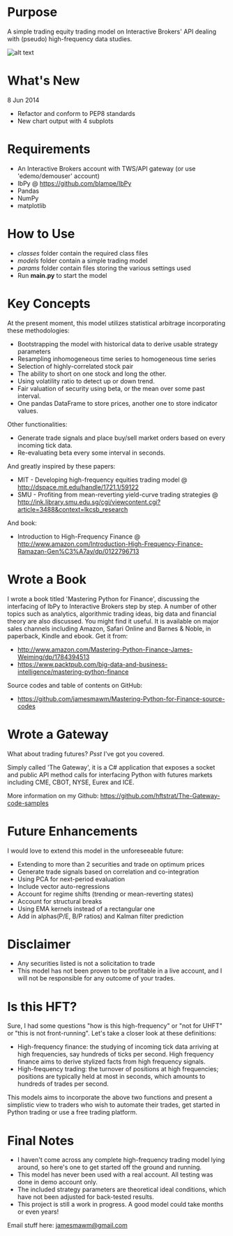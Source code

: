 Purpose
====================================
A simple trading equity trading model on Interactive Brokers' API dealing with (pseudo) high-frequency data studies.

![alt text](https://github.com/jamesmawm/High-Frequency-Trading-Model-with-IB/blob/master/output/run_02_screenshot.png?raw=true "Chart output")


What's New
===
8 Jun 2014
- Refactor and conform to PEP8 standards
- New chart output with 4 subplots

Requirements
===
- An Interactive Brokers account with TWS/API gateway (or use 'edemo/demouser' account)
- IbPy @ https://github.com/blampe/IbPy
- Pandas
- NumPy
- matplotlib

How to Use
===
- *classes* folder contain the required class files
- *models* folder contain a simple trading model
- *params* folder contain files storing the various settings used
- Run **main.py** to start the model

Key Concepts
===
At the present moment, this model utilizes statistical arbitrage incorporating these methodologies:
- Bootstrapping the model with historical data to derive usable strategy parameters
- Resampling inhomogeneous time series to homogeneous time series
- Selection of highly-correlated stock pair
- The ability to short on one stock and long the other.
- Using volatility ratio to detect up or down trend.
- Fair valuation of security using beta, or the mean over some past interval.
- One pandas DataFrame to store prices, another one to store indicator values.

Other functionalities:
- Generate trade signals and place buy/sell market orders based on every incoming tick data.
- Re-evaluating beta every some interval in seconds.

And greatly inspired by these papers:
- MIT - Developing high-frequency equities trading model 
  @ http://dspace.mit.edu/handle/1721.1/59122
- SMU - Profiting from mean-reverting yield-curve trading strategies
  @ http://ink.library.smu.edu.sg/cgi/viewcontent.cgi?article=3488&context=lkcsb_research

And book:
- Introduction to High-Frequency Finance
  @ http://www.amazon.com/Introduction-High-Frequency-Finance-Ramazan-Gen%C3%A7ay/dp/0122796713

Wrote a Book
===
I wrote a book titled 'Mastering Python for Finance', discussing the interfacing of IbPy to
Interactive Brokers step by step. A number of other topics such as analytics, algorithmic trading ideas, big data and
financial theory are also discussed. You might find it useful.
It is available on major sales channels including Amazon, Safari Online and Barnes & Noble,
in paperback, Kindle and ebook.
Get it from:
- http://www.amazon.com/Mastering-Python-Finance-James-Weiming/dp/1784394513
- https://www.packtpub.com/big-data-and-business-intelligence/mastering-python-finance

Source codes and table of contents on GitHub:
- https://github.com/jamesmawm/Mastering-Python-for-Finance-source-codes

Wrote a Gateway
===
What about trading futures? *Psst* I've got you covered.

Simply called 'The Gateway', it is a C# application that exposes a socket and
public API method calls for interfacing Python with futures markets including CME,
CBOT, NYSE, Eurex and ICE.

More information on my Github: https://github.com/hftstrat/The-Gateway-code-samples


Future Enhancements
===
I would love to extend this model in the unforeseeable future:
- Extending to more than 2 securities and trade on optimum prices
- Generate trade signals based on correlation and co-integration
- Using PCA for next-period evaluation
- Include vector auto-regressions
- Account for regime shifts (trending or mean-reverting states)
- Account for structural breaks
- Using EMA kernels instead of a rectangular one
- Add in alphas(P/E, B/P ratios) and Kalman filter prediction

Disclaimer
===
- Any securities listed is not a solicitation to trade
- This model has not been proven to be profitable in a live account,
and I will not be responsible for any outcome of your trades.

Is this HFT?
===
Sure, I had some questions "how is this high-frequency" or "not for UHFT" or "this is not front-running". Let's take a closer look at these definitions:
- High-frequency finance: the studying of incoming tick data arriving at high frequencies,
say hundreds of ticks per second. High frequency finance aims to derive stylized facts from high frequency signals.
- High-frequency trading: the turnover of positions at high frequencies;
positions are typically held at most in seconds, which amounts to hundreds of trades per second.

This models aims to incorporate the above two functions and present a simplistic view to traders who wish to automate their trades, get started in Python trading or use a free trading platform.


Final Notes
========================
- I haven't come across any complete high-frequency trading model lying around, so here's one to get started off the ground and running.
- This model has never been used with a real account. All testing was done in demo account only.
- The included strategy parameters are theoretical ideal conditions, which have not been adjusted for back-tested results.
- This project is still a work in progress. A good model could take months or even years!

Email stuff here: jamesmawm@gmail.com
